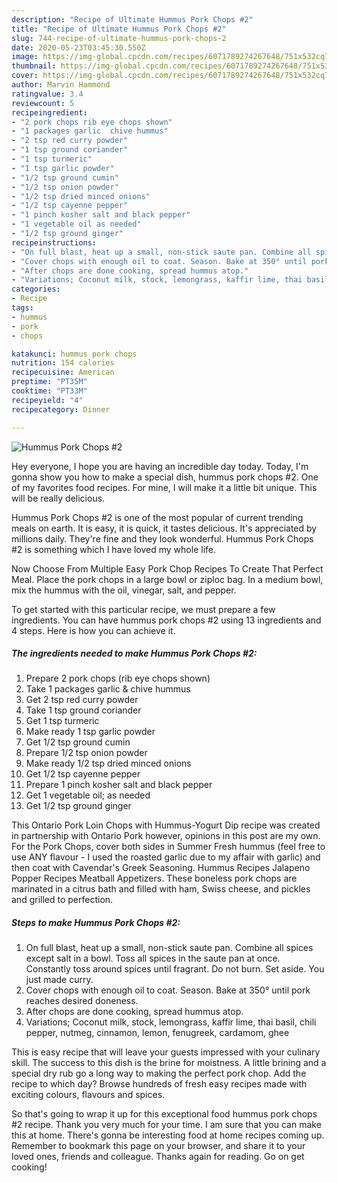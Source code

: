 ```yaml
---
description: "Recipe of Ultimate Hummus Pork Chops #2"
title: "Recipe of Ultimate Hummus Pork Chops #2"
slug: 744-recipe-of-ultimate-hummus-pork-chops-2
date: 2020-05-23T03:45:30.550Z
image: https://img-global.cpcdn.com/recipes/6071789274267648/751x532cq70/hummus-pork-chops-2-recipe-main-photo.jpg
thumbnail: https://img-global.cpcdn.com/recipes/6071789274267648/751x532cq70/hummus-pork-chops-2-recipe-main-photo.jpg
cover: https://img-global.cpcdn.com/recipes/6071789274267648/751x532cq70/hummus-pork-chops-2-recipe-main-photo.jpg
author: Marvin Hammond
ratingvalue: 3.4
reviewcount: 5
recipeingredient:
- "2 pork chops rib eye chops shown"
- "1 packages garlic  chive hummus"
- "2 tsp red curry powder"
- "1 tsp ground coriander"
- "1 tsp turmeric"
- "1 tsp garlic powder"
- "1/2 tsp ground cumin"
- "1/2 tsp onion powder"
- "1/2 tsp dried minced onions"
- "1/2 tsp cayenne pepper"
- "1 pinch kosher salt and black pepper"
- "1 vegetable oil as needed"
- "1/2 tsp ground ginger"
recipeinstructions:
- "On full blast, heat up a small, non-stick saute pan. Combine all spices except salt in a bowl. Toss all spices in the saute pan at once. Constantly toss around spices until fragrant. Do not burn. Set aside. You just made curry."
- "Cover chops with enough oil to coat. Season. Bake at 350° until pork reaches desired doneness."
- "After chops are done cooking, spread hummus atop."
- "Variations; Coconut milk, stock, lemongrass, kaffir lime, thai basil, chili pepper, nutmeg, cinnamon, lemon, fenugreek, cardamom, ghee"
categories:
- Recipe
tags:
- hummus
- pork
- chops

katakunci: hummus pork chops 
nutrition: 154 calories
recipecuisine: American
preptime: "PT35M"
cooktime: "PT33M"
recipeyield: "4"
recipecategory: Dinner

---
```



![Hummus Pork Chops #2](https://img-global.cpcdn.com/recipes/6071789274267648/751x532cq70/hummus-pork-chops-2-recipe-main-photo.jpg)

Hey everyone, I hope you are having an incredible day today. Today, I'm gonna show you how to make a special dish, hummus pork chops #2. One of my favorites food recipes. For mine, I will make it a little bit unique. This will be really delicious.

Hummus Pork Chops #2 is one of the most popular of current trending meals on earth. It is easy, it is quick, it tastes delicious. It's appreciated by millions daily. They're fine and they look wonderful. Hummus Pork Chops #2 is something which I have loved my whole life.

Now Choose From Multiple Easy Pork Chop Recipes To Create That Perfect Meal. Place the pork chops in a large bowl or ziploc bag. In a medium bowl, mix the hummus with the oil, vinegar, salt, and pepper.


To get started with this particular recipe, we must prepare a few ingredients. You can have hummus pork chops #2 using 13 ingredients and 4 steps. Here is how you can achieve it.

<!--inarticleads1-->

##### The ingredients needed to make Hummus Pork Chops #2:

1. Prepare 2 pork chops (rib eye chops shown)
1. Take 1 packages garlic &amp; chive hummus
1. Get 2 tsp red curry powder
1. Take 1 tsp ground coriander
1. Get 1 tsp turmeric
1. Make ready 1 tsp garlic powder
1. Get 1/2 tsp ground cumin
1. Prepare 1/2 tsp onion powder
1. Make ready 1/2 tsp dried minced onions
1. Get 1/2 tsp cayenne pepper
1. Prepare 1 pinch kosher salt and black pepper
1. Get 1 vegetable oil; as needed
1. Get 1/2 tsp ground ginger


This Ontario Pork Loin Chops with Hummus-Yogurt Dip recipe was created in partnership with Ontario Pork however, opinions in this post are my own. For the Pork Chops, cover both sides in Summer Fresh hummus (feel free to use ANY flavour - I used the roasted garlic due to my affair with garlic) and then coat with Cavendar&#39;s Greek Seasoning. Hummus Recipes Jalapeno Popper Recipes Meatball Appetizers. These boneless pork chops are marinated in a citrus bath and filled with ham, Swiss cheese, and pickles and grilled to perfection. 

<!--inarticleads2-->

##### Steps to make Hummus Pork Chops #2:

1. On full blast, heat up a small, non-stick saute pan. Combine all spices except salt in a bowl. Toss all spices in the saute pan at once. Constantly toss around spices until fragrant. Do not burn. Set aside. You just made curry.
1. Cover chops with enough oil to coat. Season. Bake at 350° until pork reaches desired doneness.
1. After chops are done cooking, spread hummus atop.
1. Variations; Coconut milk, stock, lemongrass, kaffir lime, thai basil, chili pepper, nutmeg, cinnamon, lemon, fenugreek, cardamom, ghee


This is easy recipe that will leave your guests impressed with your culinary skill. The success to this dish is the brine for moistness. A little brining and a special dry rub go a long way to making the perfect pork chop. Add the recipe to which day? Browse hundreds of fresh easy recipes made with exciting colours, flavours and spices. 

So that's going to wrap it up for this exceptional food hummus pork chops #2 recipe. Thank you very much for your time. I am sure that you can make this at home. There's gonna be interesting food at home recipes coming up. Remember to bookmark this page on your browser, and share it to your loved ones, friends and colleague. Thanks again for reading. Go on get cooking!
